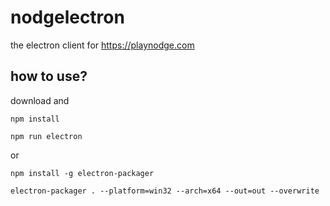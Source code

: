 # nodgelectron

the electron client for https://playnodge.com

## how to use?
download and 
```
npm install
```
```
npm run electron
```
or
```
npm install -g electron-packager
```
```
electron-packager . --platform=win32 --arch=x64 --out=out --overwrite 
```
